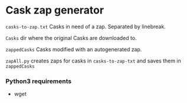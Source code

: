 # Cask zap generator

`casks-to-zap.txt` Casks in need of a zap. Separated by linebreak.

`Casks` dir where the original Casks are downloaded to.

`zappedCasks` Casks modified with an autogenerated zap.

`zapAll.py` creates zaps for casks in `casks-to-zap-txt` and saves them in `zappedCasks`

### Python3 requirements

* wget
